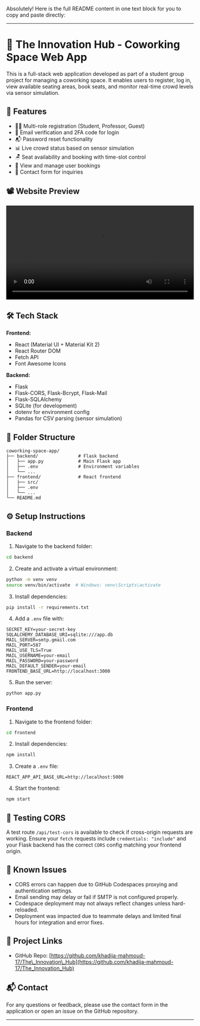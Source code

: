 Absolutely! Here is the full README content in one text block for you to copy and paste directly:

---

# 🏢 The Innovation Hub - Coworking Space Web App

This is a full-stack web application developed as part of a student group project for managing a coworking space. It enables users to register, log in, view available seating areas, book seats, and monitor real-time crowd levels via sensor simulation.

## 🚀 Features

* 🧑‍💼 Multi-role registration (Student, Professor, Guest)
* 📧 Email verification and 2FA code for login
* 📬 Password reset functionality
* 📊 Live crowd status based on sensor simulation
* 🪑 Seat availability and booking with time-slot control
* 📄 View and manage user bookings
* 💬 Contact form for inquiries

## 📽️ Website Preview

<video width="100%" controls>
  <source src="CWS-Rec.mp4" type="video/mp4">
  Your browser does not support the video tag.
</video>

## 🛠 Tech Stack

**Frontend:**

* React (Material UI + Material Kit 2)
* React Router DOM
* Fetch API
* Font Awesome Icons

**Backend:**

* Flask
* Flask-CORS, Flask-Bcrypt, Flask-Mail
* Flask-SQLAlchemy
* SQLite (for development)
* dotenv for environment config
* Pandas for CSV parsing (sensor simulation)

## 📁 Folder Structure

```
coworking-space-app/
├── backend/               # Flask backend
│   ├── app.py             # Main Flask app
│   ├── .env               # Environment variables
│   └── ...
├── frontend/              # React frontend
│   ├── src/
│   ├── .env
│   └── ...
└── README.md
```

## ⚙️ Setup Instructions

### Backend

1. Navigate to the backend folder:

```bash
cd backend
```

2. Create and activate a virtual environment:

```bash
python -m venv venv
source venv/bin/activate  # Windows: venv\Scripts\activate
```

3. Install dependencies:

```bash
pip install -r requirements.txt
```

4. Add a `.env` file with:

```
SECRET_KEY=your-secret-key
SQLALCHEMY_DATABASE_URI=sqlite:///app.db
MAIL_SERVER=smtp.gmail.com
MAIL_PORT=587
MAIL_USE_TLS=True
MAIL_USERNAME=your-email
MAIL_PASSWORD=your-password
MAIL_DEFAULT_SENDER=your-email
FRONTEND_BASE_URL=http://localhost:3000
```

5. Run the server:

```bash
python app.py
```

### Frontend

1. Navigate to the frontend folder:

```bash
cd frontend
```

2. Install dependencies:

```bash
npm install
```

3. Create a `.env` file:

```
REACT_APP_API_BASE_URL=http://localhost:5000
```

4. Start the frontend:

```bash
npm start
```

## 🧪 Testing CORS

A test route `/api/test-cors` is available to check if cross-origin requests are working. Ensure your `fetch` requests include `credentials: "include"` and your Flask backend has the correct `CORS` config matching your frontend origin.

## 🧠 Known Issues

* CORS errors can happen due to GitHub Codespaces proxying and authentication settings.
* Email sending may delay or fail if SMTP is not configured properly.
* Codespace deployment may not always reflect changes unless hard-reloaded.
* Deployment was impacted due to teammate delays and limited final hours for integration and error fixes.

## 🔗 Project Links

* GitHub Repo: [https://github.com/khadija-mahmoud-17/The\_Innovation\_Hub](https://github.com/khadija-mahmoud-17/The_Innovation_Hub)

## 📬 Contact

For any questions or feedback, please use the contact form in the application or open an issue on the GitHub repository.

---

